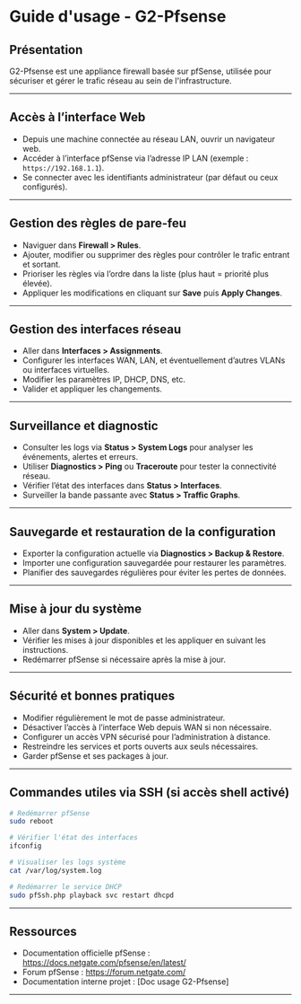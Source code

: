 # Guide d'usage - G2-Pfsense

## Présentation
G2-Pfsense est une appliance firewall basée sur pfSense, utilisée pour sécuriser et gérer le trafic réseau au sein de l'infrastructure.

---

## Accès à l’interface Web

- Depuis une machine connectée au réseau LAN, ouvrir un navigateur web.
- Accéder à l’interface pfSense via l’adresse IP LAN (exemple : `https://192.168.1.1`).
- Se connecter avec les identifiants administrateur (par défaut ou ceux configurés).

---

## Gestion des règles de pare-feu

- Naviguer dans **Firewall > Rules**.
- Ajouter, modifier ou supprimer des règles pour contrôler le trafic entrant et sortant.
- Prioriser les règles via l’ordre dans la liste (plus haut = priorité plus élevée).
- Appliquer les modifications en cliquant sur **Save** puis **Apply Changes**.

---

## Gestion des interfaces réseau

- Aller dans **Interfaces > Assignments**.
- Configurer les interfaces WAN, LAN, et éventuellement d’autres VLANs ou interfaces virtuelles.
- Modifier les paramètres IP, DHCP, DNS, etc.
- Valider et appliquer les changements.

---

## Surveillance et diagnostic

- Consulter les logs via **Status > System Logs** pour analyser les événements, alertes et erreurs.
- Utiliser **Diagnostics > Ping** ou **Traceroute** pour tester la connectivité réseau.
- Vérifier l’état des interfaces dans **Status > Interfaces**.
- Surveiller la bande passante avec **Status > Traffic Graphs**.

---

## Sauvegarde et restauration de la configuration

- Exporter la configuration actuelle via **Diagnostics > Backup & Restore**.
- Importer une configuration sauvegardée pour restaurer les paramètres.
- Planifier des sauvegardes régulières pour éviter les pertes de données.

---

## Mise à jour du système

- Aller dans **System > Update**.
- Vérifier les mises à jour disponibles et les appliquer en suivant les instructions.
- Redémarrer pfSense si nécessaire après la mise à jour.

---

## Sécurité et bonnes pratiques

- Modifier régulièrement le mot de passe administrateur.
- Désactiver l’accès à l’interface Web depuis WAN si non nécessaire.
- Configurer un accès VPN sécurisé pour l’administration à distance.
- Restreindre les services et ports ouverts aux seuls nécessaires.
- Garder pfSense et ses packages à jour.

---

## Commandes utiles via SSH (si accès shell activé)

```bash
# Redémarrer pfSense
sudo reboot

# Vérifier l'état des interfaces
ifconfig

# Visualiser les logs système
cat /var/log/system.log

# Redémarrer le service DHCP
sudo pfSsh.php playback svc restart dhcpd
```

---

## Ressources

- Documentation officielle pfSense : https://docs.netgate.com/pfsense/en/latest/
- Forum pfSense : https://forum.netgate.com/
- Documentation interne projet : [Doc usage G2-Pfsense]

---
